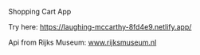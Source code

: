 Shopping Cart App

Try here: https://laughing-mccarthy-8fd4e9.netlify.app/

Api from Rijks Museum: www.rijksmuseum.nl

